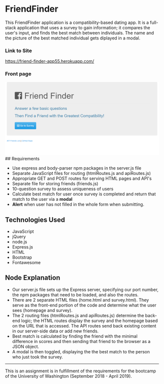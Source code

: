 # FriendFinder

This FriendFinder application is a compatibility-based dating app. It is a full-stack application that uses a survey to gain information; it compares the user's input, and finds the best match between individuals. The name and the picture of the best matched individual gets diplayed in a modal.

### Link to Site

https://friend-finder-app55.herokuapp.com/

### Front page

<img src="https://github.com/Heidijvr/FriendFinder/blob/master/Images/home.png" alt Friend Finder Home Page>
## Requirements

- Use express and body-parser npm packages in the server.js file
- Separate JavaScript files for routing (htmlRoutes.js and apiRoutes.js)
- Appropriate GET and POST routes for serving HTML pages and API's
- Separate file for storing friends (friends.js)
- 10-question survey to assess uniqueness of users
- Calculate best match for user once survey is completed and return that match to the user via a **modal**
- **Alert** when user has not filled in the whole form when submitting.

## Technologies Used

- JavaScript
- jQuery
- node.js
- Express.js
- HTML
- Bootstrap
- Fontawesome

## Node Explanation

* Our server.js file sets up the Express server, specifying our port number, the npm packages that need to be loaded, and also the routes.
* There are 2 separate HTML files (home.html and survey.html). They serve as the front-end portion of the code and determine what the user sees (homepage and survey).
* The 2 routing files (htmlRoutes.js and apiRoutes.js) determine the back-end logic; the HTML routes display the survey and the homepage based on the URL that is accessed. The API routes send back existing content in our server-side data or add new friends.
* Best match is calculated by finding the friend with the minimal difference in scores and then sending that friend to the browser as a JSON object.
* A modal is then toggled, displaying the the best match to the person who just took the survey.
***

This is an assignment is in fulfillment of the requirements for the bootcamp of the University of Washington (September 2018 - April 2019).
